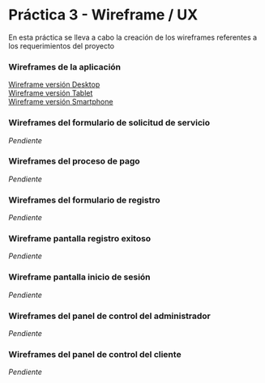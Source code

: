# Práctica 3 - Wireframe / UX

En esta práctica se lleva a cabo la creación de los wireframes referentes a los requerimientos del proyecto

### Wireframes de la aplicación

[Wireframe versión Desktop](images/wireframe_desktop.jpg) <br>
[Wireframe versión Tablet](images/wireframe_tablet.jpg) <br>
[Wireframe versión Smartphone](images/wireframe_phone.jpg)

### Wireframes del formulario de solicitud de servicio
*Pendiente*


### Wireframes del proceso de pago
*Pendiente*


### Wireframes del formulario de registro
*Pendiente*


### Wireframe pantalla registro exitoso
*Pendiente*


### Wireframe pantalla inicio de sesión
*Pendiente*


### Wireframes del panel de control del administrador
*Pendiente*


### Wireframes del panel de control del cliente
*Pendiente*
